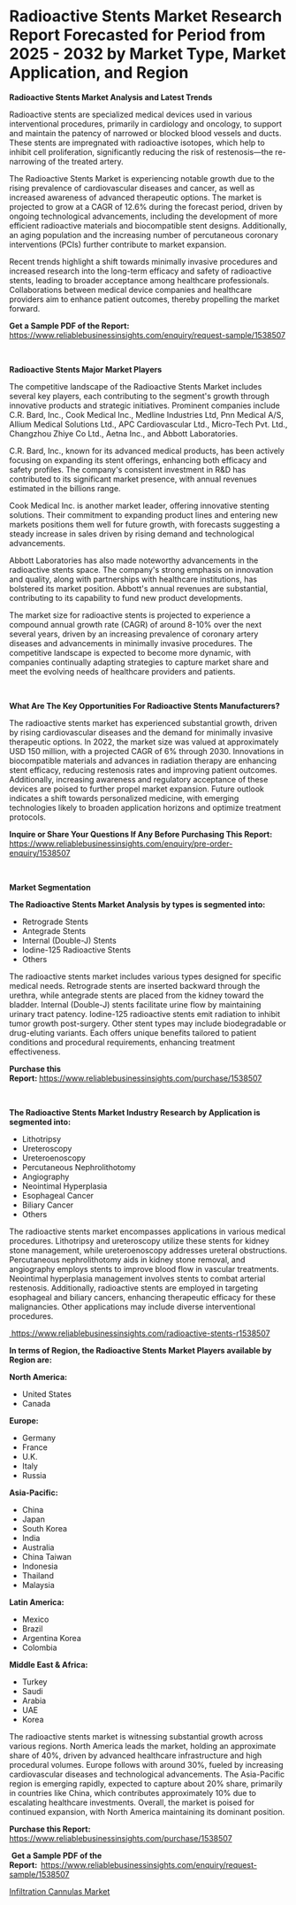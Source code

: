 <p><h1>Radioactive Stents Market Research Report Forecasted for Period from 2025 -  2032 by Market Type, Market Application, and Region</h1></p><p><strong>Radioactive Stents Market Analysis and Latest Trends</strong></p>
<p><p>Radioactive stents are specialized medical devices used in various interventional procedures, primarily in cardiology and oncology, to support and maintain the patency of narrowed or blocked blood vessels and ducts. These stents are impregnated with radioactive isotopes, which help to inhibit cell proliferation, significantly reducing the risk of restenosis—the re-narrowing of the treated artery.</p><p>The Radioactive Stents Market is experiencing notable growth due to the rising prevalence of cardiovascular diseases and cancer, as well as increased awareness of advanced therapeutic options. The market is projected to grow at a CAGR of 12.6% during the forecast period, driven by ongoing technological advancements, including the development of more efficient radioactive materials and biocompatible stent designs. Additionally, an aging population and the increasing number of percutaneous coronary interventions (PCIs) further contribute to market expansion.</p><p>Recent trends highlight a shift towards minimally invasive procedures and increased research into the long-term efficacy and safety of radioactive stents, leading to broader acceptance among healthcare professionals. Collaborations between medical device companies and healthcare providers aim to enhance patient outcomes, thereby propelling the market forward.</p></p>
<p><strong>Get a Sample PDF of the Report:&nbsp;</strong> <a href="https://www.reliablebusinessinsights.com/enquiry/request-sample/1538507?utm_campaign=2735&utm_medium=2&utm_source=Github&utm_content=ia&utm_term=03032025&utm_id=radioactive-stents">https://www.reliablebusinessinsights.com/enquiry/request-sample/1538507</a></p>
<p>&nbsp;</p>
<p><strong>Radioactive Stents Major Market Players</strong></p>
<p><p>The competitive landscape of the Radioactive Stents Market includes several key players, each contributing to the segment's growth through innovative products and strategic initiatives. Prominent companies include C.R. Bard, Inc., Cook Medical Inc., Medline Industries Ltd, Pnn Medical A/S, Allium Medical Solutions Ltd., APC Cardiovascular Ltd., Micro-Tech Pvt. Ltd., Changzhou Zhiye Co Ltd., Aetna Inc., and Abbott Laboratories.</p><p>C.R. Bard, Inc., known for its advanced medical products, has been actively focusing on expanding its stent offerings, enhancing both efficacy and safety profiles. The company's consistent investment in R&D has contributed to its significant market presence, with annual revenues estimated in the billions range.</p><p>Cook Medical Inc. is another market leader, offering innovative stenting solutions. Their commitment to expanding product lines and entering new markets positions them well for future growth, with forecasts suggesting a steady increase in sales driven by rising demand and technological advancements.</p><p>Abbott Laboratories has also made noteworthy advancements in the radioactive stents space. The company's strong emphasis on innovation and quality, along with partnerships with healthcare institutions, has bolstered its market position. Abbott's annual revenues are substantial, contributing to its capability to fund new product developments.</p><p>The market size for radioactive stents is projected to experience a compound annual growth rate (CAGR) of around 8-10% over the next several years, driven by an increasing prevalence of coronary artery diseases and advancements in minimally invasive procedures. The competitive landscape is expected to become more dynamic, with companies continually adapting strategies to capture market share and meet the evolving needs of healthcare providers and patients.</p></p>
<p>&nbsp;</p>
<p><strong>What Are The Key Opportunities For Radioactive Stents Manufacturers?</strong></p>
<p><p>The radioactive stents market has experienced substantial growth, driven by rising cardiovascular diseases and the demand for minimally invasive therapeutic options. In 2022, the market size was valued at approximately USD 150 million, with a projected CAGR of 6% through 2030. Innovations in biocompatible materials and advances in radiation therapy are enhancing stent efficacy, reducing restenosis rates and improving patient outcomes. Additionally, increasing awareness and regulatory acceptance of these devices are poised to further propel market expansion. Future outlook indicates a shift towards personalized medicine, with emerging technologies likely to broaden application horizons and optimize treatment protocols.</p></p>
<p><strong>Inquire or Share Your Questions If Any Before Purchasing This Report:</strong> <a href="https://www.reliablebusinessinsights.com/enquiry/pre-order-enquiry/1538507?utm_campaign=2735&utm_medium=2&utm_source=Github&utm_content=ia&utm_term=03032025&utm_id=radioactive-stents">https://www.reliablebusinessinsights.com/enquiry/pre-order-enquiry/1538507</a></p>
<p>&nbsp;</p>
<p><strong>Market Segmentation</strong></p>
<p><strong>The Radioactive Stents Market Analysis by types is segmented into:</strong></p>
<p><ul><li>Retrograde Stents</li><li>Antegrade Stents</li><li>Internal (Double-J) Stents</li><li>Iodine-125 Radioactive Stents</li><li>Others</li></ul></p>
<p><p>The radioactive stents market includes various types designed for specific medical needs. Retrograde stents are inserted backward through the urethra, while antegrade stents are placed from the kidney toward the bladder. Internal (Double-J) stents facilitate urine flow by maintaining urinary tract patency. Iodine-125 radioactive stents emit radiation to inhibit tumor growth post-surgery. Other stent types may include biodegradable or drug-eluting variants. Each offers unique benefits tailored to patient conditions and procedural requirements, enhancing treatment effectiveness.</p></p>
<p><strong>Purchase this Report:&nbsp;</strong><a href="https://www.reliablebusinessinsights.com/purchase/1538507?utm_campaign=2735&utm_medium=2&utm_source=Github&utm_content=ia&utm_term=03032025&utm_id=radioactive-stents">https://www.reliablebusinessinsights.com/purchase/1538507</a></p>
<p>&nbsp;</p>
<p><strong>The Radioactive Stents Market Industry Research by Application is segmented into:</strong></p>
<p><ul><li>Lithotripsy</li><li>Ureteroscopy</li><li>Ureteroenoscopy</li><li>Percutaneous Nephrolithotomy</li><li>Angiography</li><li>Neointimal Hyperplasia</li><li>Esophageal Cancer</li><li>Biliary Cancer</li><li>Others</li></ul></p>
<p><p>The radioactive stents market encompasses applications in various medical procedures. Lithotripsy and ureteroscopy utilize these stents for kidney stone management, while ureteroenoscopy addresses ureteral obstructions. Percutaneous nephrolithotomy aids in kidney stone removal, and angiography employs stents to improve blood flow in vascular treatments. Neointimal hyperplasia management involves stents to combat arterial restenosis. Additionally, radioactive stents are employed in targeting esophageal and biliary cancers, enhancing therapeutic efficacy for these malignancies. Other applications may include diverse interventional procedures.</p></p>
<p><a href="https://www.reliablebusinessinsights.com/radioactive-stents-r1538507?utm_campaign=2735&utm_medium=2&utm_source=Github&utm_content=ia&utm_term=03032025&utm_id=radioactive-stents">&nbsp;https://www.reliablebusinessinsights.com/radioactive-stents-r1538507</a></p>
<p><strong>In terms of Region, the Radioactive Stents Market Players available by Region are:</strong></p>
<p>
    <p> <strong> North America: </strong>
        <ul>
            <li>United States</li>
            <li>Canada</li>
        </ul>
        </p> 
    <p> <strong> Europe: </strong>
        <ul>
            <li>Germany</li>
            <li>France</li>
            <li>U.K.</li>
            <li>Italy</li>
            <li>Russia</li>
        </ul>
        </p> 
    <p> <strong> Asia-Pacific: </strong>
        <ul>
            <li>China</li>
            <li>Japan</li>
            <li>South Korea</li>
            <li>India</li>
            <li>Australia</li>
            <li>China Taiwan</li>
            <li>Indonesia</li>
            <li>Thailand</li>
            <li>Malaysia</li>
        </ul>
        </p> 
    <p> <strong> Latin America: </strong>
        <ul>
            <li>Mexico</li>
            <li>Brazil</li>
            <li>Argentina Korea</li>
            <li>Colombia</li>
        </ul>
        </p> 
    <p> <strong> Middle East & Africa: </strong>
        <ul>
            <li>Turkey</li>
            <li>Saudi</li>
            <li>Arabia</li>
            <li>UAE</li>
            <li>Korea</li>
        </ul>
    </p>
    </p>
<p><p>The radioactive stents market is witnessing substantial growth across various regions. North America leads the market, holding an approximate share of 40%, driven by advanced healthcare infrastructure and high procedural volumes. Europe follows with around 30%, fueled by increasing cardiovascular diseases and technological advancements. The Asia-Pacific region is emerging rapidly, expected to capture about 20% share, primarily in countries like China, which contributes approximately 10% due to escalating healthcare investments. Overall, the market is poised for continued expansion, with North America maintaining its dominant position.</p></p>
<p><strong>Purchase this Report: </strong><a href="https://www.reliablebusinessinsights.com/purchase/1538507?utm_campaign=2735&utm_medium=2&utm_source=Github&utm_content=ia&utm_term=03032025&utm_id=radioactive-stents">https://www.reliablebusinessinsights.com/purchase/1538507</a></p>
<p>&nbsp;<strong>Get a Sample PDF of the Report:&nbsp;&nbsp;</strong><a href="https://www.reliablebusinessinsights.com/enquiry/request-sample/1538507?utm_campaign=2735&utm_medium=2&utm_source=Github&utm_content=ia&utm_term=03032025&utm_id=radioactive-stents">https://www.reliablebusinessinsights.com/enquiry/request-sample/1538507</a></p>
<p><strong></strong></p>
<p><p><a href="https://github.com/shefikagbons/Market-Research-Report-List-1/blob/main/infiltration-cannulas-market.md?utm_campaign=2735&utm_medium=2&utm_source=Github&utm_content=ia&utm_term=03032025&utm_id=radioactive-stents">Infiltration Cannulas Market</a></p></p>